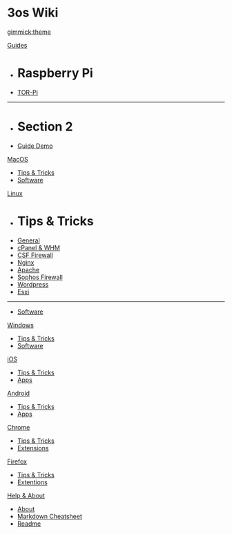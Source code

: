 <!--
  -- Name of your wiki
  -- Do NOT remove the leading `#` character.
  -->

# 3os Wiki


<!--
  -- Default theme
  -- (Read: http://dynalon.github.io/mdwiki/#!customizing.md#Theme_chooser)
  -->

[gimmick:theme](cosmo)


<!--
  -- Navigation
  -- (Read: http://dynalon.github.io/mdwiki/#!quickstart.md#Adding_a_navigation)
  -->

[Guides]()

  * # Raspberry Pi
  * [TOR-Pi](pages/guides/raspberry-pi/TOR-Pi.md)
  - - - -
  * # Section 2
  * [Guide Demo](pages/guides/guide-demo.md)

[MacOS]()

  * [Tips & Tricks](pages/macOS/macTipsTricks.md)
  * [Software](pages/macOS/macSoftware.md)

[Linux]()

  * # Tips & Tricks
  * [General](pages/linux/general.md)
  * [cPanel & WHM ](pages/linux/cpanel.md)
  * [CSF Firewall](pages/linux/csf.md)
  * [Nginx](pages/linux/nginx.md)
  * [Apache](pages/linux/apache.md)
  * [Sophos Firewall](pages/linux/sophos.md)
  * [Wordpress](pages/linux/wordpress.md)
  * [Esxi](pages/linux/esxi.md)
  - - - -
  * [Software](pages/linux/linuxSoftware.md)


[Windows]()

  * [Tips & Tricks](pages/windows/winTipsTricks.md)
  * [Software](pages/windows/winSoftware.md)

[iOS]()

  * [Tips & Tricks](pages/ios/iosTipsTricks.md)
  * [Apps](pages/ios/iosApps.md)

[Android]()

* [Tips & Tricks](pages/android/androidTipsTricks.md)
* [Apps](pages/android/androidApps.md)

[Chrome]()

* [Tips & Tricks](pages/chrome/chromeTipsTricks.md)
* [Extensions](pages/chrome/chromeExtensions.md)

[Firefox]()

* [Tips & Tricks](pages/firefox/firefoxTipsTricks.md)
* [Extentions](pages/firefox/firefoxhromeExtensions.md)



[Help & About]()

  * [About](pages/info/about.md)
  * [Markdown Cheatsheet](pages/info/markdownCheatsheet.md)
  * [Readme](pages/info/readme.md)



<!-- [gimmick:themechooser](Choose theme) -->

<!-- A more complex navigation example: ----------------------------------------

[Menu Item 1]()

  * # SubMenu Heading 1
  * [SubMenu Item 1](pages/subitem1.md)
  * [SubMenu Item 2](pages/subitem2.md)
  - - - -
  * # SubMenu Heading 2
  * [SubMenu Item 3](pages/subitem3.md)
  - - - -
  * # SubMenu Heading 3
  * [SubMenu Item 3](pages/subitem3.md)

[Menu Item 2](pages/item2.md)

[Menu Item 3](pages/item3.md)

---------------------------------------------------------------------------- -->

<!--
  -- Change the Language
  -- Could be useful when there's more than one language wiki.
  -->

<!--
[Change the Language]()

  * [English (United States)](/en_US/)
  * [English (United Kingdom)](/en_GB/)
  * [Italian](/it/)
-->

<!--
  -- Let the user choose a theme
  -- (Read: http://dynalon.github.io/mdwiki/#!quickstart.md#Adding_a_navigation)
  -->

<!--
[gimmick:themechooser](Choose theme)
-->
